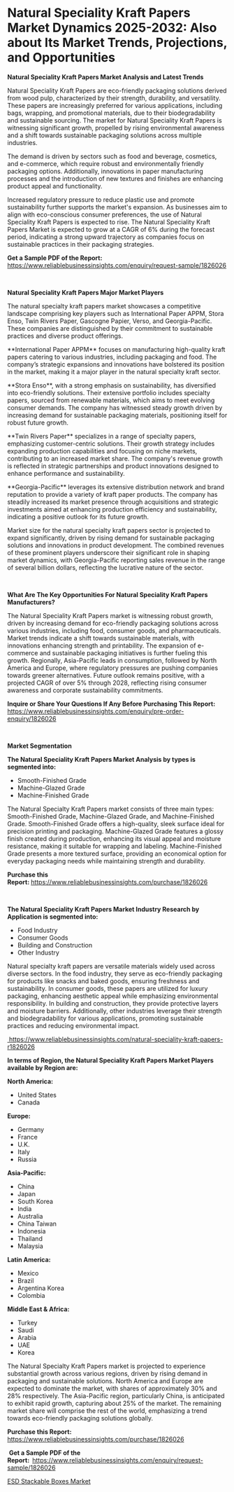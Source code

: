 <p><h1>Natural Speciality Kraft Papers Market Dynamics 2025-2032: Also about Its Market Trends, Projections, and Opportunities</h1></p><p><strong>Natural Speciality Kraft Papers Market Analysis and Latest Trends</strong></p>
<p><p>Natural Speciality Kraft Papers are eco-friendly packaging solutions derived from wood pulp, characterized by their strength, durability, and versatility. These papers are increasingly preferred for various applications, including bags, wrapping, and promotional materials, due to their biodegradability and sustainable sourcing. The market for Natural Speciality Kraft Papers is witnessing significant growth, propelled by rising environmental awareness and a shift towards sustainable packaging solutions across multiple industries. </p><p>The demand is driven by sectors such as food and beverage, cosmetics, and e-commerce, which require robust and environmentally friendly packaging options. Additionally, innovations in paper manufacturing processes and the introduction of new textures and finishes are enhancing product appeal and functionality. </p><p>Increased regulatory pressure to reduce plastic use and promote sustainability further supports the market's expansion. As businesses aim to align with eco-conscious consumer preferences, the use of Natural Speciality Kraft Papers is expected to rise. The Natural Speciality Kraft Papers Market is expected to grow at a CAGR of 6% during the forecast period, indicating a strong upward trajectory as companies focus on sustainable practices in their packaging strategies.</p></p>
<p><strong>Get a Sample PDF of the Report:&nbsp;</strong> <a href="https://www.reliablebusinessinsights.com/enquiry/request-sample/1826026?utm_campaign=2121&utm_medium=2&utm_source=Github&utm_content=ia&utm_term=03022025&utm_id=natural-speciality-kraft-papers">https://www.reliablebusinessinsights.com/enquiry/request-sample/1826026</a></p>
<p>&nbsp;</p>
<p><strong>Natural Speciality Kraft Papers Major Market Players</strong></p>
<p><p>The natural specialty kraft papers market showcases a competitive landscape comprising key players such as International Paper APPM, Stora Enso, Twin Rivers Paper, Gascogne Papier, Verso, and Georgia-Pacific. These companies are distinguished by their commitment to sustainable practices and diverse product offerings.</p><p>**International Paper APPM** focuses on manufacturing high-quality kraft papers catering to various industries, including packaging and food. The company’s strategic expansions and innovations have bolstered its position in the market, making it a major player in the natural specialty kraft sector.</p><p>**Stora Enso**, with a strong emphasis on sustainability, has diversified into eco-friendly solutions. Their extensive portfolio includes specialty papers, sourced from renewable materials, which aims to meet evolving consumer demands. The company has witnessed steady growth driven by increasing demand for sustainable packaging materials, positioning itself for robust future growth.</p><p>**Twin Rivers Paper** specializes in a range of specialty papers, emphasizing customer-centric solutions. Their growth strategy includes expanding production capabilities and focusing on niche markets, contributing to an increased market share. The company's revenue growth is reflected in strategic partnerships and product innovations designed to enhance performance and sustainability.</p><p>**Georgia-Pacific** leverages its extensive distribution network and brand reputation to provide a variety of kraft paper products. The company has steadily increased its market presence through acquisitions and strategic investments aimed at enhancing production efficiency and sustainability, indicating a positive outlook for its future growth.</p><p>Market size for the natural specialty kraft papers sector is projected to expand significantly, driven by rising demand for sustainable packaging solutions and innovations in product development. The combined revenues of these prominent players underscore their significant role in shaping market dynamics, with Georgia-Pacific reporting sales revenue in the range of several billion dollars, reflecting the lucrative nature of the sector.</p></p>
<p>&nbsp;</p>
<p><strong>What Are The Key Opportunities For Natural Speciality Kraft Papers Manufacturers?</strong></p>
<p><p>The Natural Speciality Kraft Papers market is witnessing robust growth, driven by increasing demand for eco-friendly packaging solutions across various industries, including food, consumer goods, and pharmaceuticals. Market trends indicate a shift towards sustainable materials, with innovations enhancing strength and printability. The expansion of e-commerce and sustainable packaging initiatives is further fueling this growth. Regionally, Asia-Pacific leads in consumption, followed by North America and Europe, where regulatory pressures are pushing companies towards greener alternatives. Future outlook remains positive, with a projected CAGR of over 5% through 2028, reflecting rising consumer awareness and corporate sustainability commitments.</p></p>
<p><strong>Inquire or Share Your Questions If Any Before Purchasing This Report:</strong> <a href="https://www.reliablebusinessinsights.com/enquiry/pre-order-enquiry/1826026?utm_campaign=2121&utm_medium=2&utm_source=Github&utm_content=ia&utm_term=03022025&utm_id=natural-speciality-kraft-papers">https://www.reliablebusinessinsights.com/enquiry/pre-order-enquiry/1826026</a></p>
<p>&nbsp;</p>
<p><strong>Market Segmentation</strong></p>
<p><strong>The Natural Speciality Kraft Papers Market Analysis by types is segmented into:</strong></p>
<p><ul><li>Smooth-Finished Grade</li><li>Machine-Glazed Grade</li><li>Machine-Finished Grade</li></ul></p>
<p><p>The Natural Specialty Kraft Papers market consists of three main types: Smooth-Finished Grade, Machine-Glazed Grade, and Machine-Finished Grade. Smooth-Finished Grade offers a high-quality, sleek surface ideal for precision printing and packaging. Machine-Glazed Grade features a glossy finish created during production, enhancing its visual appeal and moisture resistance, making it suitable for wrapping and labeling. Machine-Finished Grade presents a more textured surface, providing an economical option for everyday packaging needs while maintaining strength and durability.</p></p>
<p><strong>Purchase this Report:&nbsp;</strong><a href="https://www.reliablebusinessinsights.com/purchase/1826026?utm_campaign=2121&utm_medium=2&utm_source=Github&utm_content=ia&utm_term=03022025&utm_id=natural-speciality-kraft-papers">https://www.reliablebusinessinsights.com/purchase/1826026</a></p>
<p>&nbsp;</p>
<p><strong>The Natural Speciality Kraft Papers Market Industry Research by Application is segmented into:</strong></p>
<p><ul><li>Food Industry</li><li>Consumer Goods</li><li>Building and Construction</li><li>Other Industry</li></ul></p>
<p><p>Natural specialty kraft papers are versatile materials widely used across diverse sectors. In the food industry, they serve as eco-friendly packaging for products like snacks and baked goods, ensuring freshness and sustainability. In consumer goods, these papers are utilized for luxury packaging, enhancing aesthetic appeal while emphasizing environmental responsibility. In building and construction, they provide protective layers and moisture barriers. Additionally, other industries leverage their strength and biodegradability for various applications, promoting sustainable practices and reducing environmental impact.</p></p>
<p><a href="https://www.reliablebusinessinsights.com/natural-speciality-kraft-papers-r1826026?utm_campaign=2121&utm_medium=2&utm_source=Github&utm_content=ia&utm_term=03022025&utm_id=natural-speciality-kraft-papers">&nbsp;https://www.reliablebusinessinsights.com/natural-speciality-kraft-papers-r1826026</a></p>
<p><strong>In terms of Region, the Natural Speciality Kraft Papers Market Players available by Region are:</strong></p>
<p>
    <p> <strong> North America: </strong>
        <ul>
            <li>United States</li>
            <li>Canada</li>
        </ul>
        </p> 
    <p> <strong> Europe: </strong>
        <ul>
            <li>Germany</li>
            <li>France</li>
            <li>U.K.</li>
            <li>Italy</li>
            <li>Russia</li>
        </ul>
        </p> 
    <p> <strong> Asia-Pacific: </strong>
        <ul>
            <li>China</li>
            <li>Japan</li>
            <li>South Korea</li>
            <li>India</li>
            <li>Australia</li>
            <li>China Taiwan</li>
            <li>Indonesia</li>
            <li>Thailand</li>
            <li>Malaysia</li>
        </ul>
        </p> 
    <p> <strong> Latin America: </strong>
        <ul>
            <li>Mexico</li>
            <li>Brazil</li>
            <li>Argentina Korea</li>
            <li>Colombia</li>
        </ul>
        </p> 
    <p> <strong> Middle East & Africa: </strong>
        <ul>
            <li>Turkey</li>
            <li>Saudi</li>
            <li>Arabia</li>
            <li>UAE</li>
            <li>Korea</li>
        </ul>
    </p>
    </p>
<p><p>The Natural Specialty Kraft Papers market is projected to experience substantial growth across various regions, driven by rising demand in packaging and sustainable solutions. North America and Europe are expected to dominate the market, with shares of approximately 30% and 28% respectively. The Asia-Pacific region, particularly China, is anticipated to exhibit rapid growth, capturing about 25% of the market. The remaining market share will comprise the rest of the world, emphasizing a trend towards eco-friendly packaging solutions globally.</p></p>
<p><strong>Purchase this Report: </strong><a href="https://www.reliablebusinessinsights.com/purchase/1826026?utm_campaign=2121&utm_medium=2&utm_source=Github&utm_content=ia&utm_term=03022025&utm_id=natural-speciality-kraft-papers">https://www.reliablebusinessinsights.com/purchase/1826026</a></p>
<p>&nbsp;<strong>Get a Sample PDF of the Report:&nbsp;&nbsp;</strong><a href="https://www.reliablebusinessinsights.com/enquiry/request-sample/1826026?utm_campaign=2121&utm_medium=2&utm_source=Github&utm_content=ia&utm_term=03022025&utm_id=natural-speciality-kraft-papers">https://www.reliablebusinessinsights.com/enquiry/request-sample/1826026</a></p>
<p><strong></strong></p>
<p><p><a href="https://github.com/AshrafKhan865/Market-Research-Report-List-1/blob/main/esd-stackable-boxes-market.md?utm_campaign=2121&utm_medium=2&utm_source=Github&utm_content=ia&utm_term=03022025&utm_id=natural-speciality-kraft-papers">ESD Stackable Boxes Market</a></p></p>